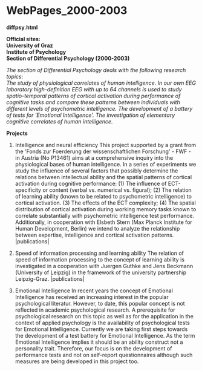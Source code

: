 # WebPages_2000-2003

**diffpsy.html**

**Official sites:  
University of Graz  
Institute of Psychology  
Section of Differential Psychology (2000-2003)**

*The section of Differential Psychology deals with the following research topics:  
The study of physiological correlates of human intelligence. In our own EEG laboratory high-definition EEG with up to 64 channels is used to study spatio-temporal patterns of cortical activation during performance of cognitive tasks and compare these patterns between individuals with different levels of psychometric intelligence.
The development of a battery of tests for 'Emotional Intelligence'.
The investigation of elementary cognitive correlates of human intelligence.*

**Projects**  

1. Intelligence and neural efficiency
This project supported by a grant from the 'Fonds zur Foerderung der wissenschaftlichen Forschung' - FWF - in Austria (No P13461) aims at a comprehensive inquiry into the physiological bases of human intelligence. In a series of experiments we study the influence of several factors that possibly determine the relations between intellectual ability and the spatial patterns of cortical activation during cognitive performance: (1) The influence of ECT-specificity or content (verbal vs. numerical vs. figural); (2) The relation of learning ability (known to be related to psychometric intelligence) to cortical activation. (3) The effects of the ECT complexity; (4) The spatial distribution of cortical activation during working memory tasks known to correlate substantially with psychometric intelligence test performance. Additionally, in cooperation with Elsbeth Stern (Max Planck Institute for Human Development, Berlin) we intend to analyze the relationship between expertise, intelligence and cortical activation patterns. |publications|
2. Speed of information processing and learning ability
The relation of speed of information processing to the concept of learning ability is investigated in a cooperation with Juergen Guthke and Jens Beckmann (University of Leipzig) in the framework of the university partnership Leipzig-Graz. |publications|

3. Emotional Intelligence
In recent years the concept of Emotional Intelligence has received an increasing interest in the popular psychological literatur. However, to date, this popular concept is not reflected in academic psychological research. A prerequisite for psychological research on this topic as well as for the application in the context of applied psychology is the availability of psychological tests for Emotional Intelligence. Currently we are taking first steps towards the development of a test battery for Emotional Intelligence. As the term Emotional Intelligence implies it should be an ability construct not a personality trait. Therefore, our focus is on the development of performance tests and not on self-report questionnaires although such measures are being developed in this project too.
